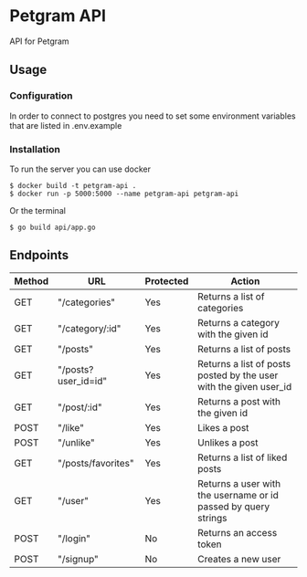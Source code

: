# Petgram API

API for Petgram

## Usage

### Configuration

In order to connect to postgres you need to set some environment variables that are listed in .env.example

### Installation

To run the server you can use docker

```shell
$ docker build -t petgram-api .
$ docker run -p 5000:5000 --name petgram-api petgram-api
```

Or the terminal

```shell
$ go build api/app.go
```

## Endpoints

| Method | URL                 | Protected | Action                                                            |
| ------ | ------------------- | --------- | ----------------------------------------------------------------- |
| GET    | "/categories"       | Yes       | Returns a list of categories                                      |
| GET    | "/category/:id"     | Yes       | Returns a category with the given id                              |
| GET    | "/posts"            | Yes       | Returns a list of posts                                           |
| GET    | "/posts?user_id=id" | Yes       | Returns a list of posts posted by the user with the given user_id |
| GET    | "/post/:id"         | Yes       | Returns a post with the given id                                  |
| POST   | "/like"             | Yes       | Likes a post                                                      |
| POST   | "/unlike"           | Yes       | Unlikes a post                                                    |
| GET    | "/posts/favorites"  | Yes       | Returns a list of liked posts                                     |
| GET    | "/user"             | Yes       | Returns a user with the username or id passed by query strings    |
| POST   | "/login"            | No        | Returns an access token                                           |
| POST   | "/signup"           | No        | Creates a new user                                                |
